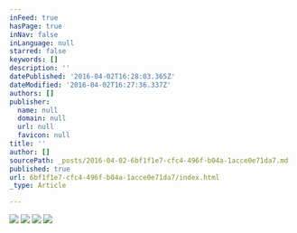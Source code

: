 ```yaml
---
inFeed: true
hasPage: true
inNav: false
inLanguage: null
starred: false
keywords: []
description: ''
datePublished: '2016-04-02T16:28:03.365Z'
dateModified: '2016-04-02T16:27:36.337Z'
authors: []
publisher:
  name: null
  domain: null
  url: null
  favicon: null
title: ''
author: []
sourcePath: _posts/2016-04-02-6bf1f1e7-cfc4-496f-b04a-1acce0e71da7.md
published: true
url: 6bf1f1e7-cfc4-496f-b04a-1acce0e71da7/index.html
_type: Article

---
```

![](https://the-grid-user-content.s3-us-west-2.amazonaws.com/cc8c3b5b-c912-42ba-b36f-dde227d3d5fc.jpg)
![](https://the-grid-user-content.s3-us-west-2.amazonaws.com/15424fc4-9ee0-4109-affd-9798c4697c3a.jpg)
![](https://the-grid-user-content.s3-us-west-2.amazonaws.com/ecc4b199-d482-4e08-b5a2-e7844d6b6a21.jpg)
![](https://the-grid-user-content.s3-us-west-2.amazonaws.com/3e0301c0-2e73-43a2-a0d7-143958cce064.jpg)